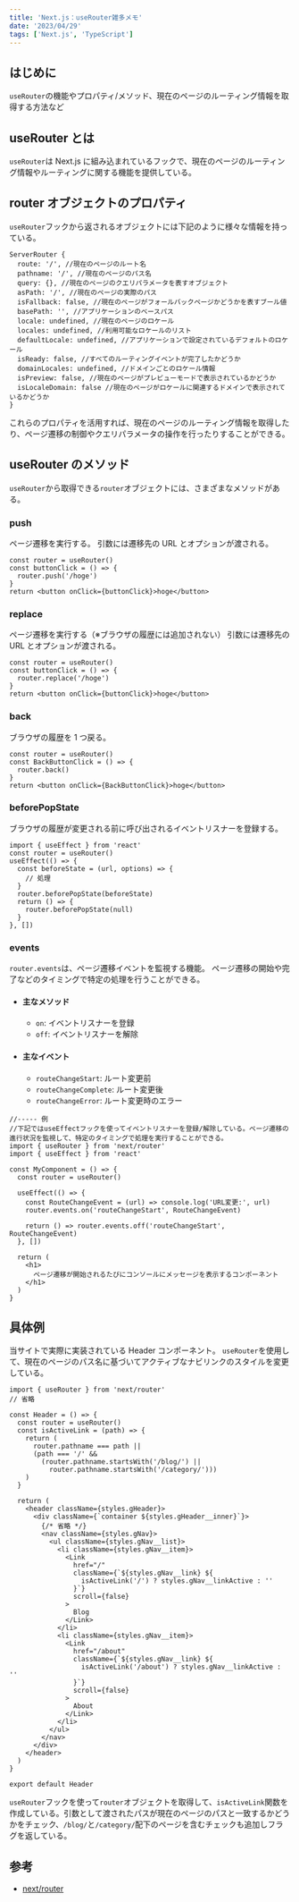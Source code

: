 ```yaml
---
title: 'Next.js：useRouter雑多メモ'
date: '2023/04/29'
tags: ['Next.js', 'TypeScript']
---
```


## はじめに

`useRouter`の機能やプロパティ/メソッド、現在のページのルーティング情報を取得する方法など

## useRouter とは

`useRouter`は Next.js に組み込まれているフックで、現在のページのルーティング情報やルーティングに関する機能を提供している。

## router オブジェクトのプロパティ

`useRouter`フックから返されるオブジェクトには下記のように様々な情報を持っている。

```tsx
ServerRouter {
  route: '/', //現在のページのルート名
  pathname: '/', //現在のページのパス名
  query: {}, //現在のページのクエリパラメータを表すオブジェクト
  asPath: '/', //現在のページの実際のパス
  isFallback: false, //現在のページがフォールバックページかどうかを表すブール値
  basePath: '', //アプリケーションのベースパス
  locale: undefined, //現在のページのロケール
  locales: undefined, //利用可能なロケールのリスト
  defaultLocale: undefined, //アプリケーションで設定されているデフォルトのロケール
  isReady: false, //すべてのルーティングイベントが完了したかどうか
  domainLocales: undefined, //ドメインごとのロケール情報
  isPreview: false, //現在のページがプレビューモードで表示されているかどうか
  isLocaleDomain: false //現在のページがロケールに関連するドメインで表示されているかどうか
}
```

これらのプロパティを活用すれば、現在のページのルーティング情報を取得したり、ページ遷移の制御やクエリパラメータの操作を行ったりすることができる。

## useRouter のメソッド

`useRouter`から取得できる`router`オブジェクトには、さまざまなメソッドがある。

### push

ページ遷移を実行する。
引数には遷移先の URL とオプションが渡される。

```tsx
const router = useRouter()
const buttonClick = () => {
  router.push('/hoge')
}
return <button onClick={buttonClick}>hoge</button>
```

### replace

ページ遷移を実行する（※ブラウザの履歴には追加されない）
引数には遷移先の URL とオプションが渡される。

```tsx
const router = useRouter()
const buttonClick = () => {
  router.replace('/hoge')
}
return <button onClick={buttonClick}>hoge</button>
```

### back

ブラウザの履歴を 1 つ戻る。

```tsx
const router = useRouter()
const BackButtonClick = () => {
  router.back()
}
return <button onClick={BackButtonClick}>hoge</button>
```

### beforePopState

ブラウザの履歴が変更される前に呼び出されるイベントリスナーを登録する。

```tsx
import { useEffect } from 'react'
const router = useRouter()
useEffect(() => {
  const beforeState = (url, options) => {
    // 処理
  }
  router.beforePopState(beforeState)
  return () => {
    router.beforePopState(null)
  }
}, [])
```

### events

`router.events`は、ページ遷移イベントを監視する機能。
ページ遷移の開始や完了などのタイミングで特定の処理を行うことができる。

- #### 主なメソッド

  - `on`: イベントリスナーを登録
  - `off`: イベントリスナーを解除

- #### 主なイベント

  - `routeChangeStart`: ルート変更前
  - `routeChangeComplete`: ルート変更後
  - `routeChangeError`: ルート変更時のエラー

```tsx
//----- 例
//下記ではuseEffectフックを使ってイベントリスナーを登録/解除している。ページ遷移の進行状況を監視して、特定のタイミングで処理を実行することができる。
import { useRouter } from 'next/router'
import { useEffect } from 'react'

const MyComponent = () => {
  const router = useRouter()

  useEffect(() => {
    const RouteChangeEvent = (url) => console.log('URL変更:', url)
    router.events.on('routeChangeStart', RouteChangeEvent)

    return () => router.events.off('routeChangeStart', RouteChangeEvent)
  }, [])

  return (
    <h1>
      ページ遷移が開始されるたびにコンソールにメッセージを表示するコンポーネント
    </h1>
  )
}
```

## 具体例

当サイトで実際に実装されている Header コンポーネント。
`useRouter`を使用して、現在のページのパス名に基づいてアクティブなナビリンクのスタイルを変更している。

```tsx:Header.tsx
import { useRouter } from 'next/router'
// 省略

const Header = () => {
  const router = useRouter()
  const isActiveLink = (path) => {
    return (
      router.pathname === path ||
      (path === '/' &&
        (router.pathname.startsWith('/blog/') ||
          router.pathname.startsWith('/category/')))
    )
  }

  return (
    <header className={styles.gHeader}>
      <div className={`container ${styles.gHeader__inner}`}>
        {/* 省略 */}
        <nav className={styles.gNav}>
          <ul className={styles.gNav__list}>
            <li className={styles.gNav__item}>
              <Link
                href="/"
                className={`${styles.gNav__link} ${
                  isActiveLink('/') ? styles.gNav__linkActive : ''
                }`}
                scroll={false}
              >
                Blog
              </Link>
            </li>
            <li className={styles.gNav__item}>
              <Link
                href="/about"
                className={`${styles.gNav__link} ${
                  isActiveLink('/about') ? styles.gNav__linkActive : ''
                }`}
                scroll={false}
              >
                About
              </Link>
            </li>
          </ul>
        </nav>
      </div>
    </header>
  )
}

export default Header

```

`useRouter`フックを使って`router`オブジェクトを取得して、`isActiveLink`関数を作成している。引数として渡されたパスが現在のページのパスと一致するかどうかをチェック、`/blog/`と`/category/`配下のページを含むチェックも追加しフラグを返している。

## 参考

- [next/router](https://nextjs.org/docs/api-reference/next/router)
